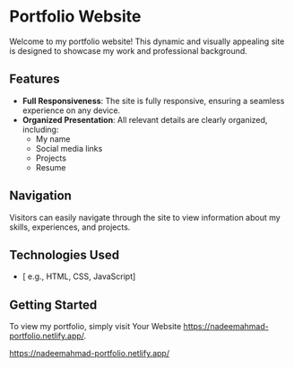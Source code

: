# Portfolio Website

Welcome to my portfolio website! This dynamic and visually appealing site is designed to showcase my work and professional background.

## Features

- **Full Responsiveness**: The site is fully responsive, ensuring a seamless experience on any device.
- **Organized Presentation**: All relevant details are clearly organized, including:
  - My name
  - Social media links
  - Projects
  - Resume

## Navigation

Visitors can easily navigate through the site to view information about my skills, experiences, and projects.

## Technologies Used

- [ e.g., HTML, CSS, JavaScript]

## Getting Started

To view my portfolio, simply visit Your Website https://nadeemahmad-portfolio.netlify.app/.

https://nadeemahmad-portfolio.netlify.app/
